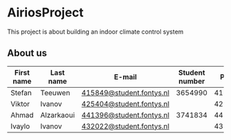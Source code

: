 # AiriosProject
This project is about building an indoor climate control system

## About us
| First name |  Last name |         E-mail           |  Student number  |   PCN    |
| ---------- | ---------- | ------------------------ | ---------------- | -------- |
|   Stefan   |  Teeuwen   | 415849@student.fontys.nl |	  3654990       |  415849  | 
|   Viktor   |  Ivanov    | 425404@student.fontys.nl |	                |  425404  | 
|   Ahmad    | Alzarkaoui | 441396@student.fontys.nl |	  3741834       |  441396  | 
|   Ivaylo   | Ivanov     | 432022@student.fontys.nl |	                |  432022  | 
